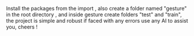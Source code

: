 Install the packages from the import , also create a folder named "gesture" in the root directory , and inside gesture create folders "test" and "train", the project is simple and robust if faced with any errors use any AI to assist you, cheers !
